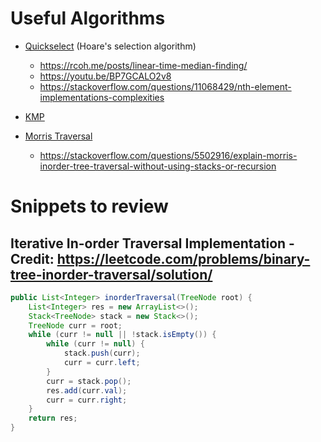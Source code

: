 # Useful Algorithms
- [Quickselect](https://leetcode.com/problems/top-k-frequent-elements/solution/) (Hoare's selection algorithm)
	- https://rcoh.me/posts/linear-time-median-finding/
	- https://youtu.be/BP7GCALO2v8
	- https://stackoverflow.com/questions/11068429/nth-element-implementations-complexities
 
- [KMP](https://leetcode.com/problems/shortest-palindrome/solution/)
- [Morris Traversal](https://leetcode.com/problems/binary-tree-inorder-traversal/solution/)
	- https://stackoverflow.com/questions/5502916/explain-morris-inorder-tree-traversal-without-using-stacks-or-recursion

# Snippets to review
## Iterative In-order Traversal Implementation - Credit: https://leetcode.com/problems/binary-tree-inorder-traversal/solution/
```java
public List<Integer> inorderTraversal(TreeNode root) {
    List<Integer> res = new ArrayList<>();
    Stack<TreeNode> stack = new Stack<>();
    TreeNode curr = root;
    while (curr != null || !stack.isEmpty()) {
        while (curr != null) {
            stack.push(curr);
            curr = curr.left;
        }
        curr = stack.pop();
        res.add(curr.val);
        curr = curr.right;
    }
    return res;
}
```